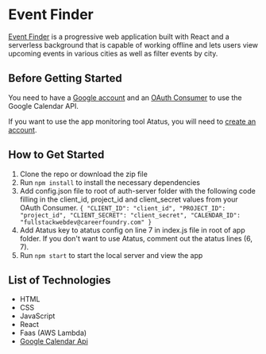# Event Finder
[Event Finder](https://kaykay1424.github.io/event-finder/) is a progressive web application built with React and a serverless background that is capable of working offline and lets users view upcoming events in various cities as well as filter events by city. 

## Before Getting Started
You need to have a [Google account](https://accounts.google.com/signup/v2/webcreateaccount?hl=en&flowName=GlifWebSignIn&flowEntry=SignUp) and an [OAuth Consumer](https://support.google.com/googleapi/answer/6158849?hl=en#zippy=%2Cauthorized-domains)  to use the Google Calendar API.

If you want to use the app monitoring tool Atatus, you will need to [create an account](https://www.atatus.com/for/react).

## How to Get Started
1. Clone the repo or download the zip file
1. Run `npm install` to install the necessary dependencies
1. Add config.json file to root of auth-server folder with the following code filling in the client_id, project_id and client_secret values from your OAuth Consumer.
`{
    "CLIENT_ID": "client_id",
    "PROJECT_ID": "project_id",
    "CLIENT_SECRET": "client_secret",
    "CALENDAR_ID": "fullstackwebdev@careerfoundry.com"
}`
1. Add Atatus key to atatus config on line 7 in index.js file in root of app folder. If you don't want to use Atatus, comment out the atatus lines (6, 7).
1. Run `npm start` to start the local server and view the app

## List of Technologies
- HTML
- CSS
- JavaScript
- React
- Faas (AWS Lambda)
- [Google Calendar Api](https://developers.google.com/calendar/api")



